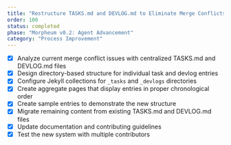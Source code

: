 ```yaml
---
title: "Restructure TASKS.md and DEVLOG.md to Eliminate Merge Conflicts"
order: 100
status: completed
phase: "Morpheum v0.2: Agent Advancement"
category: "Process Improvement"
---
```


- [x] Analyze current merge conflict issues with centralized TASKS.md and DEVLOG.md files
- [x] Design directory-based structure for individual task and devlog entries
- [x] Configure Jekyll collections for `_tasks` and `_devlogs` directories
- [x] Create aggregate pages that display entries in proper chronological order
- [x] Create sample entries to demonstrate the new structure
- [x] Migrate remaining content from existing TASKS.md and DEVLOG.md files
- [x] Update documentation and contributing guidelines
- [x] Test the new system with multiple contributors